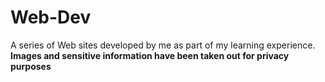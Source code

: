# Web-Dev
A series of Web sites developed by me as part of my learning experience.
**Images and sensitive information have been taken out for privacy purposes**
